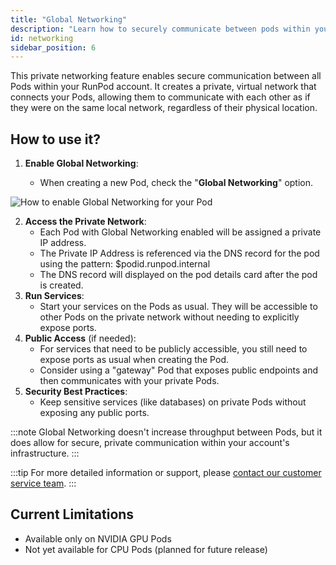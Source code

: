 ```yaml
---
title: "Global Networking"
description: "Learn how to securely communicate between pods within your RunPod account using a private network."
id: networking
sidebar_position: 6
---
```


This private networking feature enables secure communication between all Pods within your RunPod account. It creates a private, virtual network that connects your Pods, allowing them to communicate with each other as if they were on the same local network, regardless of their physical location.

## How to use it?

1. **Enable Global Networking**:

   - When creating a new Pod, check the "**Global Networking**" option.

![How to enable Global Networking for your Pod](/img/docs/global-networking-enable.png)

2. **Access the Private Network**:
   - Each Pod with Global Networking enabled will be assigned a private IP address.
   - The Private IP Address is referenced via the DNS record for the pod using the pattern: $podid.runpod.internal
   - The DNS record will displayed on the pod details card after the pod is created.
3. **Run Services**:
   - Start your services on the Pods as usual. They will be accessible to other Pods on the private network without needing to explicitly expose ports.
4. **Public Access** (if needed):
   - For services that need to be publicly accessible, you still need to expose ports as usual when creating the Pod.
   - Consider using a "gateway" Pod that exposes public endpoints and then communicates with your private Pods.
5. **Security Best Practices**:
   - Keep sensitive services (like databases) on private Pods without exposing any public ports.

:::note
Global Networking doesn't increase throughput between Pods, but it does allow for secure, private communication within your account's infrastructure.
:::

:::tip
For more detailed information or support, please [contact our customer service team](https://contact.runpod.io/hc/en-us/requests/new).
:::

## Current Limitations

- Available only on NVIDIA GPU Pods
- Not yet available for CPU Pods (planned for future release)
